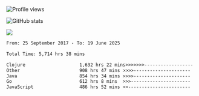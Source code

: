 ![Profile views](https://komarev.com/ghpvc/?username=liuchong)

![GitHub stats](https://github-readme-stats.vercel.app/api?username=liuchong&show_icons=true)

<img src="https://cr-skills-chart-widget.azurewebsites.net/api/api?username=liuchong&skills=Java,JavaScript,Python,Go,Rust,Zig&show-other-skills=true"/>

<!--START_SECTION:waka-->

```txt
From: 25 September 2017 - To: 19 June 2025

Total Time: 5,714 hrs 38 mins

Clojure                    1,632 hrs 22 mins>>>>>>>------------------   28.56 %
Other                      908 hrs 47 mins >>>>---------------------   15.90 %
Java                       854 hrs 34 mins >>>>---------------------   14.95 %
Go                         612 hrs 8 mins  >>>----------------------   10.71 %
JavaScript                 486 hrs 52 mins >>-----------------------   08.52 %
```

<!--END_SECTION:waka-->
